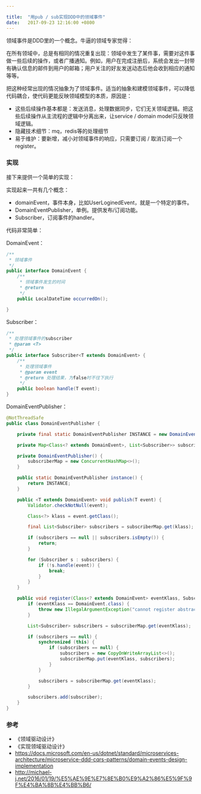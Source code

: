 ```yaml
---

title:  "用pub / sub实现DDD中的领域事件"
date:   2017-09-23 12:16:00 +0800
---
```


领域事件是DDD里的一个概念。牛逼的领域专家觉得：

在所有领域中，总是有相同的情况重复出现：领域中发生了某件事，需要对这件事做一些后续的操作，或者广播通知。例如，用户在完成注册后，系统会发出一封带有确认信息的邮件到用户的邮箱；用户关注的好友发送动态后他会收到相应的通知等等。

把这种经常出现的情况抽象为了领域事件。适当的抽象和建模领域事件，可以降低代码耦合，使代码更能反映领域模型的本质，原因是：

- 这些后续操作基本都是：发送消息，处理数据同步，它们无关领域逻辑。把这些后续操作从主流程的逻辑中分离出来，让service / domain model只反映领域逻辑。
- 隐藏技术细节：mq，redis等的处理细节
- 易于维护：要新增，减小对领域事件的响应，只需要订阅 / 取消订阅一个register。

### 实现

接下来提供一个简单的实现：

实现起来一共有几个概念：

- domainEvent，事件本身，比如UserLoginedEvent，就是一个特定的事件。
- DomainEventPublisher，单例。提供发布/订阅功能。
- Subscriber，订阅事件的handler。

代码非常简单：

DomainEvent：

~~~ java
/**
 * 领域事件
 */
public interface DomainEvent {
    /**
     * 领域事件发生的时间
     * @return
     */
    public LocalDateTime occurredOn();

}
~~~

Subscriber：

~~~ java
/**
 * 处理领域事件的subscriber
 * @param <T>
 */
public interface Subscriber<T extends DomainEvent> {
    /**
     * 处理领域事件
     * @param event
     * @return 处理结果，为false时不往下执行
     */
    public boolean handle(T event);
}
~~~

DomainEventPublisher：

~~~ java
@NotThreadSafe
public class DomainEventPublisher {

    private final static DomainEventPublisher INSTANCE = new DomainEventPublisher();

    private Map<Class<? extends DomainEvent>, List<Subscriber>> subscriberMap;

    private DomainEventPublisher() {
        subscriberMap = new ConcurrentHashMap<>();
    }

    public static DomainEventPublisher instance() {
        return INSTANCE;
    }

    public <T extends DomainEvent> void publish(T event) {
        Validator.checkNotNull(event);

        Class<?> klass = event.getClass();

        final List<Subscriber> subscribers = subscriberMap.get(klass);

        if (subscribers == null || subscribers.isEmpty()) {
            return;
        }

        for (Subscriber s : subscribers) {
            if (!s.handle(event)) {
                break;
            }
        }
    }

    public void register(Class<? extends DomainEvent> eventKlass, Subscriber subscriber) {
        if (eventKlass == DomainEvent.class) {
            throw new IllegalArgumentException("cannot register abstract DomainEvent");
        }

        List<Subscriber> subscribers = subscriberMap.get(eventKlass);

        if (subscribers == null) {
            synchronized (this) {
                if (subscribers == null) {
                    subscribers = new CopyOnWriteArrayList<>();
                    subscriberMap.put(eventKlass, subscribers);
                }
            }

            subscribers = subscriberMap.get(eventKlass);
        }

        subscribers.add(subscriber);
    }
}
~~~

### 参考

- 《领域驱动设计》
- 《实现领域驱动设计》
- https://docs.microsoft.com/en-us/dotnet/standard/microservices-architecture/microservice-ddd-cqrs-patterns/domain-events-design-implementation
- http://michael-j.net/2016/01/19/%E5%AE%9E%E7%8E%B0%E9%A2%86%E5%9F%9F%E4%BA%8B%E4%BB%B6/
